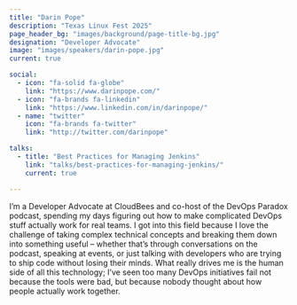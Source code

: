 ```yaml
---
title: "Darin Pope"
description: "Texas Linux Fest 2025"
page_header_bg: "images/background/page-title-bg.jpg"
designation: "Developer Advocate"
image: "images/speakers/darin-pope.jpg"
current: true

social:
  - icon: "fa-solid fa-globe"
    link: "https://www.darinpope.com/"
  - icon: "fa-brands fa-linkedin"
    link: "https://www.linkedin.com/in/darinpope/"
  - name: "twitter"
    icon: "fa-brands fa-twitter"
    link: "http://twitter.com/darinpope"

talks:
  - title: "Best Practices for Managing Jenkins"
    link: "talks/best-practices-for-managing-jenkins/"
    current: true

---
```


I’m a Developer Advocate at CloudBees and co-host of the DevOps Paradox podcast, 
spending my days figuring out how to make complicated DevOps stuff actually work for real teams. 
I got into this field because I love the challenge of taking complex technical concepts 
and breaking them down into something useful – whether that’s through conversations on the podcast, 
speaking at events, or just talking with developers 
who are trying to ship code without losing their minds. 
What really drives me is the human side of all this technology; 
I’ve seen too many DevOps initiatives fail not because the tools were bad, 
but because nobody thought about how people actually work together.
